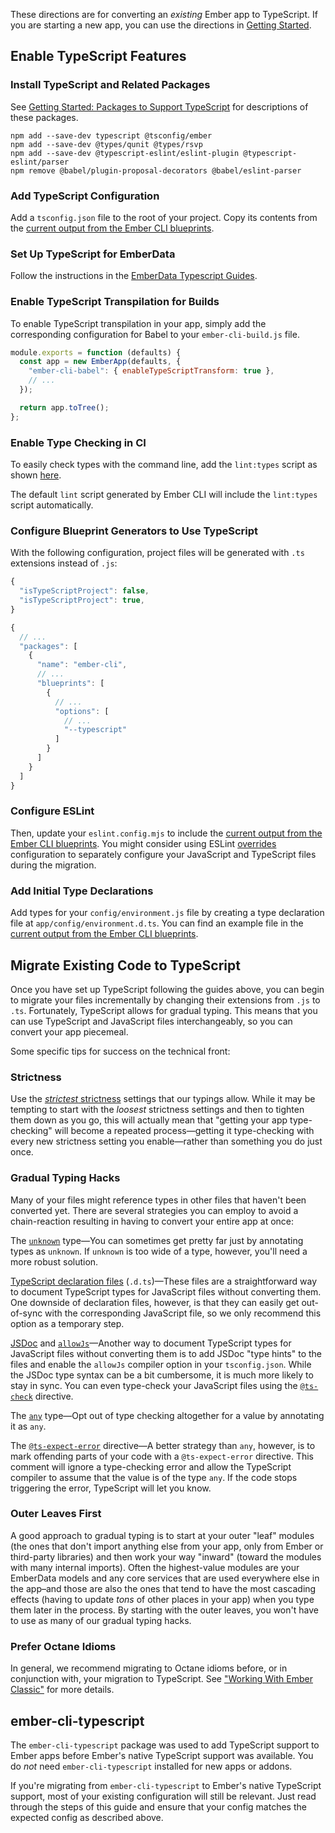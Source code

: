 These directions are for converting an _existing_ Ember app to TypeScript. If you are starting a new app, you can use the directions in [Getting Started][].

## Enable TypeScript Features

### Install TypeScript and Related Packages

See [Getting Started: Packages to Support TypeScript][packages] for descriptions of these packages.

```shell
npm add --save-dev typescript @tsconfig/ember
npm add --save-dev @types/qunit @types/rsvp
npm add --save-dev @typescript-eslint/eslint-plugin @typescript-eslint/parser
npm remove @babel/plugin-proposal-decorators @babel/eslint-parser
```

### Add TypeScript Configuration

Add a `tsconfig.json` file to the root of your project. Copy its contents from the [current output from the Ember CLI blueprints][tsconfig.json].

### Set Up TypeScript for EmberData

Follow the instructions in the [EmberData Typescript Guides][ED-ts-guides].

### Enable TypeScript Transpilation for Builds

To enable TypeScript transpilation in your app, simply add the corresponding configuration for Babel to your `ember-cli-build.js` file.

```javascript {data-filename="ember-cli-build.js" data-diff="+3"}
module.exports = function (defaults) {
  const app = new EmberApp(defaults, {
    "ember-cli-babel": { enableTypeScriptTransform: true },
    // ...
  });

  return app.toTree();
};
```

### Enable Type Checking in CI

To easily check types with the command line, add the `lint:types` script as shown [here][lint-types].

The default `lint` script generated by Ember CLI will include the `lint:types` script automatically.

### Configure Blueprint Generators to Use TypeScript

With the following configuration, project files will be generated with `.ts` extensions instead of `.js`:

```javascript {data-filename=".ember-cli" data-diff="-2,+3"}
{
  "isTypeScriptProject": false,
  "isTypeScriptProject": true,
}
```

```js {data-filename="config/ember-cli-update.json" data-diff="+12"}
{
  // ...
  "packages": [
    {
      "name": "ember-cli",
      // ...
      "blueprints": [
        {
          // ...
          "options": [
            // ...
            "--typescript"
          ]
        }
      ]
    }
  ]
}
```

### Configure ESLint

Then, update your `eslint.config.mjs` to include the [current output from the Ember CLI blueprints][eslintrc]. You might consider using ESLint [overrides][] configuration to separately configure your JavaScript and TypeScript files during the migration.

### Add Initial Type Declarations

Add types for your `config/environment.js` file by creating a type declaration file at `app/config/environment.d.ts`. You can find an example file in the [current output from the Ember CLI blueprints][environment.d.ts].

## Migrate Existing Code to TypeScript

Once you have set up TypeScript following the guides above, you can begin to migrate your files incrementally by changing their extensions from `.js` to `.ts`. Fortunately, TypeScript allows for gradual typing. This means that you can use TypeScript and JavaScript files interchangeably, so you can convert your app piecemeal.

Some specific tips for success on the technical front:

### Strictness

Use the [_strictest_ strictness][strictness] settings that our typings allow. While it may be tempting to start with the _loosest_ strictness settings and then to tighten them down as you go, this will actually mean that "getting your app type-checking" will become a repeated process—getting it type-checking with every new strictness setting you enable—rather than something you do just once.

### Gradual Typing Hacks

Many of your files might reference types in other files that haven't been converted yet. There are several strategies you can employ to avoid a chain-reaction resulting in having to convert your entire app at once:

The [`unknown`][unknown] type—You can sometimes get pretty far just by annotating types as `unknown`. If `unknown` is too wide of a type, however, you'll need a more robust solution.

[TypeScript declaration files][dts] (`.d.ts`)—These files are a straightforward way to document TypeScript types for JavaScript files without converting them. One downside of declaration files, however, is that they can easily get out-of-sync with the corresponding JavaScript file, so we only recommend this option as a temporary step.

[JSDoc][] and [`allowJs`][allowJs]—Another way to document TypeScript types for JavaScript files without converting them is to add JSDoc "type hints" to the files and enable the `allowJs` compiler option in your `tsconfig.json`. While the JSDoc type syntax can be a bit cumbersome, it is much more likely to stay in sync. You can even type-check your JavaScript files using the [`@ts-check`][ts-check] directive.

The [`any`][any] type—Opt out of type checking altogether for a value by annotating it as `any`.

The [`@ts-expect-error`][ts-expect-error] directive—A better strategy than `any`, however, is to mark offending parts of your code with a `@ts-expect-error` directive. This comment will ignore a type-checking error and allow the TypeScript compiler to assume that the value is of the type `any`. If the code stops triggering the error, TypeScript will let you know.

### Outer Leaves First

A good approach to gradual typing is to start at your outer "leaf" modules (the ones that don't import anything else from your app, only from Ember or third-party libraries) and then work your way "inward" (toward the modules with many internal imports). Often the highest-value modules are your EmberData models and any core services that are used everywhere else in the app–and those are also the ones that tend to have the most cascading effects (having to update _tons_ of other places in your app) when you type them later in the process. By starting with the outer leaves, you won't have to use as many of our gradual typing hacks.

### Prefer Octane Idioms

In general, we recommend migrating to Octane idioms before, or in conjunction with, your migration to TypeScript. See ["Working With Ember Classic"][legacy] for more details.

## ember-cli-typescript

The `ember-cli-typescript` package was used to add TypeScript support to Ember apps before Ember's native TypeScript support was available. You do _not_ need `ember-cli-typescript` installed for new apps or addons.

If you're migrating from `ember-cli-typescript` to Ember's native TypeScript support, most of your existing configuration will still be relevant. Just read through the steps of this guide and ensure that your config matches the expected config as described above.

<!-- Internal links -->

[ED-ts-guides]: ../../core-concepts/ember-data/#toc_adding-emberdata-types-to-an-existing-typescript-app
[getting started]: ../../getting-started/
[legacy]: ../../additional-resources/legacy/
[packages]: ../../getting-started/#toc_packages-to-support-typescript
[strictness]: ../../additional-resources/faq/#toc_strictness

<!-- External links -->

[allowJs]: https://www.typescriptlang.org/tsconfig/#allowJs
[any]: https://www.typescriptlang.org/docs/handbook/2/everyday-types.html#any
[dts]: https://www.typescriptlang.org/docs/handbook/declaration-files/introduction.html
[environment.d.ts]: https://github.com/ember-cli/editor-output/blob/stackblitz-app-output-typescript/app/config/environment.d.ts
[eslintrc]: https://github.com/ember-cli/editor-output/blob/stackblitz-app-output-typescript/eslint.config.mjs
[lint-types]: https://github.com/ember-cli/editor-output/blob/stackblitz-app-output-typescript/package.json
[JSDoc]: https://www.typescriptlang.org/docs/handbook/jsdoc-supported-types.html#handbook-content
[overrides]: https://eslint.org/docs/latest/use/configure/configuration-files#configuration-based-on-glob-patterns
[ts-check]: https://www.typescriptlang.org/docs/handbook/intro-to-js-ts.html#ts-check
[ts-expect-error]: https://www.typescriptlang.org/docs/handbook/release-notes/typescript-3-9.html
[tsconfig.json]: https://github.com/ember-cli/editor-output/blob/stackblitz-app-output-typescript/tsconfig.json
[unknown]: https://www.typescriptlang.org/docs/handbook/2/functions.html
